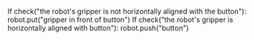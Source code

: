 

If check("the robot's gripper is not horizontally aligned with the button"):
    robot.put("gripper in front of button")
If check("the robot's gripper is horizontally aligned with button"):
    robot.push("button")